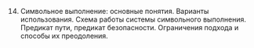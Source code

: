 14. Символьное выполнение: основные понятия. Варианты использования. Схема работы системы символьного выполнения. Предикат пути, предикат безопасности.  Ограничения подхода и способы их преодоления.
